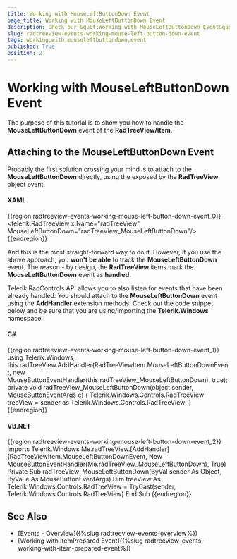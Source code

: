 ```yaml
---
title: Working with MouseLeftButtonDown Event
page_title: Working with MouseLeftButtonDown Event
description: Check our &quot;Working with MouseLeftButtonDown Event&quot; documentation article for the RadTreeView {{ site.framework_name }} control.
slug: radtreeview-events-working-mouse-left-button-down-event
tags: working,with,mouseleftbuttondown,event
published: True
position: 2
---
```


# Working with MouseLeftButtonDown Event

The purpose of this tutorial is to show you how to handle the __MouseLeftButtonDown__ event of the __RadTreeView/Item__. 

## Attaching to the MouseLeftButtonDown Event

Probably the first solution crossing your mind is to attach to the __MouseLeftButtonDown__ directly, using the exposed by the __RadTreeView__ object event.

#### __XAML__

{{region radtreeview-events-working-mouse-left-button-down-event_0}}
	<telerik:RadTreeView x:Name="radTreeView" MouseLeftButtonDown="radTreeView_MouseLeftButtonDown"/>
	{{endregion}}

And this is the most straight-forward way to do it. However, if you use the above approach, you __won't be able__ to track the __MouseLeftButtonDown__ event. The reason - by design, the __RadTreeView__ items mark the __MouseLeftButtonDown__ event as __handled__.

Telerik RadControls API allows you to also listen for events that have been already handled. You should attach to the __MouseLeftButtonDown__ event using the __AddHandler__ extension methods. Check out the code snippet below and be sure that you are using/importing the __Telerik.Windows__ namespace.

#### __C#__

{{region radtreeview-events-working-mouse-left-button-down-event_1}}
	using Telerik.Windows;
	this.radTreeView.AddHandler(RadTreeViewItem.MouseLeftButtonDownEvent, new MouseButtonEventHandler(this.radTreeView_MouseLeftButtonDown), true);
	private void radTreeView_MouseLeftButtonDown(object sender, MouseButtonEventArgs e)
	{
	    Telerik.Windows.Controls.RadTreeView treeView = sender as Telerik.Windows.Controls.RadTreeView;
	}
	{{endregion}}

#### __VB.NET__

{{region radtreeview-events-working-mouse-left-button-down-event_2}}
	Imports Telerik.Windows
	Me.radTreeView.[AddHandler](RadTreeViewItem.MouseLeftButtonDownEvent, New MouseButtonEventHandler(Me.radTreeView_MouseLeftButtonDown), True)
	Private Sub radTreeView_MouseLeftButtonDown(ByVal sender As Object, ByVal e As MouseButtonEventArgs)
	    Dim treeView As Telerik.Windows.Controls.RadTreeView = TryCast(sender, Telerik.Windows.Controls.RadTreeView)
	End Sub
	{{endregion}}

## See Also
 * [Events - Overview]({%slug radtreeview-events-overview%})
 * [Working with ItemPrepared Event]({%slug radtreeview-events-working-with-item-prepared-event%})